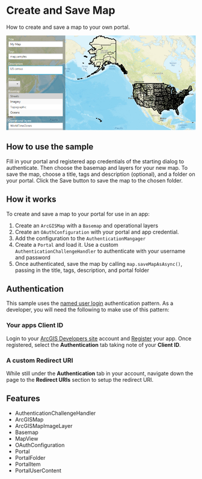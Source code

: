 <h1>Create and Save Map</h1>

<p>How to create and save a map to your own portal.</p>

<p><img src="CreateAndSaveMap.png"/></p>

<h2>How to use the sample</h2>

Fill in your portal and registered app credentials of the starting dialog to authenticate. Then choose 
the basemap and layers for your new map. To save the map, choose a title, tags and description (optional), and a folder 
on your portal. Click the Save button to save the map to the chosen folder.

<h2>How it works</h2>

<p>To create and save a map to your portal for use in an app:</p>
<ol>
  <li>Create an <code>ArcGISMap</code> with a <code>Basemap</code> and operational layers</li>
  <li>Create an <code>OAuthConfiguration</code> with your portal and app credential.</li>
  <li>Add the configuration to the <code>AuthenticationMangager</code></li>
  <li>Create a <code>Portal</code> and load it. Use a custom <code>AuthenticationChallengeHandler</code> to 
  authenticate with your username and password</li>
  <li>Once authenticated, save the map by calling <code>map.saveMapAsAsync()</code>, passing in the title, tags, 
  description, and portal folder</li>
</ol>

<h2>Authentication</h2>
This sample uses the <a href="https://developers.arcgis.com/authentication/#named-user-login">named user login</a> 
authentication pattern.  As a developer, you will need the following to make use of this pattern:  

<h3>Your apps <b>Client ID</b></h3>
Login to your <a href="http://developers.arcgis.com">ArcGIS Developers site</a> account and <a href="https://developers.arcgis.com/applications/#/new/">Register</a>
 your app. Once registered, select the <b>Authentication</b> tab taking note of your <b>Client ID</b>.

<h3>A custom <b>Redirect URI</b></h3>

While still under the <b>Authentication</b> tab in your account, navigate down the page to the <b>Redirect URIs</b> 
section to setup the redirect URI. 

<h2>Features</h2>

<ul>
  <li>AuthenticationChallengeHandler</li>
  <li>ArcGISMap</li>
  <li>ArcGISMapImageLayer</li>
  <li>Basemap</li>
  <li>MapView</li>
  <li>OAuthConfiguration</li>
  <li>Portal</li>
  <li>PortalFolder</li>
  <li>PortalItem</li>
  <li>PortalUserContent</li>
</ul>
